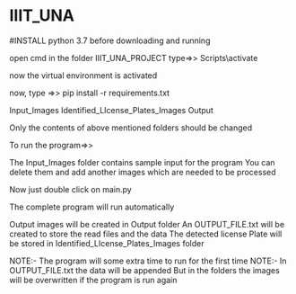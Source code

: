 # IIIT_UNA
#INSTALL python 3.7 before downloading and running

open cmd in the folder IIIT_UNA_PROJECT
type=>> Scripts\activate

now the virtual environment is activated

now,
type =>>  pip install -r requirements.txt


Input_Images
Identified_LIcense_Plates_Images
Output

Only the contents of above mentioned folders should be changed

To run the program=>>

The Input_Images folder contains sample input for the program
You can delete them and add another images which are needed to be processed

Now just double click on main.py

The complete program will run automatically

Output images will be created in Output folder
An OUTPUT_FILE.txt will be created to store the read files and the data
The detected license Plate will be stored in Identified_LIcense_Plates_Images folder


NOTE:- The program will some extra time to run for the first time
NOTE:- In OUTPUT_FILE.txt the data will be appended
		But in the folders the images will be overwritten if the program is run again

###




